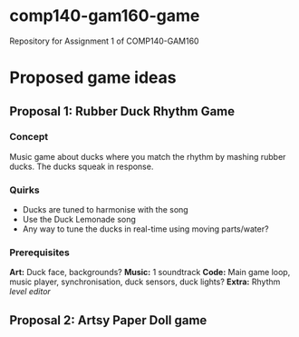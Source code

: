 # comp140-gam160-game
Repository for Assignment 1 of COMP140-GAM160

# Proposed game ideas
## Proposal 1: Rubber Duck Rhythm Game
### Concept
Music game about ducks where you match the rhythm by mashing rubber ducks. The ducks squeak in response.

### Quirks
* Ducks are tuned to harmonise with the song
* Use the Duck Lemonade song
* Any way to tune the ducks in real-time using moving parts/water?

### Prerequisites
**Art:** Duck face, backgrounds?
**Music:** 1 soundtrack
**Code:** Main game loop, music player, synchronisation, duck sensors, duck lights?
**Extra:** Rhythm *level editor*

## Proposal 2: Artsy Paper Doll game
## 
